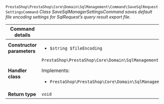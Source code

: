 `PrestaShop\PrestaShop\Core\Domain\SqlManagement\Command\SaveSqlRequestSettingsCommand`
_Class SaveSqlManagerSettingsCommand saves default file encoding settings for SqlRequest&#8217;s query result export file._

| Command details            |    |
| -------------------------- | -- |
| **Constructor parameters** | <ul> <li>`$string $fileEncoding`</li> </ul> |
| **Handler class**          | `PrestaShop\PrestaShop\Core\Domain\SqlManagement\CommandHandler\SaveSqlRequestSettingsHandler`  <p> Implements: </p> <ul>  <li>`PrestaShop\PrestaShop\Core\Domain\SqlManagement\CommandHandler\SaveSqlRequestSettingsHandlerInterface`</li>  |
| **Return type** |  `void`  |
